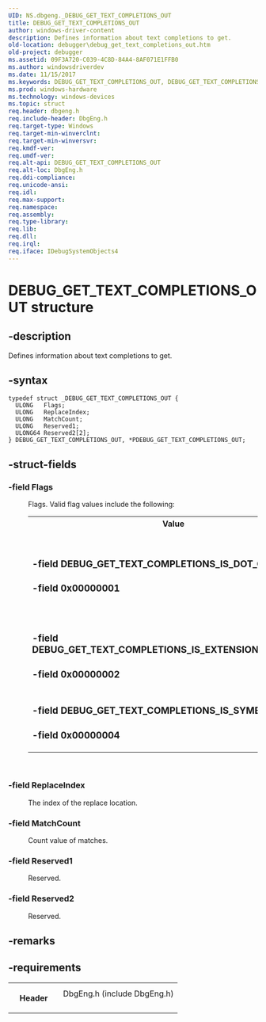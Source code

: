 ```yaml
---
UID: NS.dbgeng._DEBUG_GET_TEXT_COMPLETIONS_OUT
title: DEBUG_GET_TEXT_COMPLETIONS_OUT
author: windows-driver-content
description: Defines information about text completions to get.
old-location: debugger\debug_get_text_completions_out.htm
old-project: debugger
ms.assetid: 09F3A720-C039-4C8D-84A4-8AF071E1FFB0
ms.author: windowsdriverdev
ms.date: 11/15/2017
ms.keywords: DEBUG_GET_TEXT_COMPLETIONS_OUT, DEBUG_GET_TEXT_COMPLETIONS_OUT, *PDEBUG_GET_TEXT_COMPLETIONS_OUT
ms.prod: windows-hardware
ms.technology: windows-devices
ms.topic: struct
req.header: dbgeng.h
req.include-header: DbgEng.h
req.target-type: Windows
req.target-min-winverclnt: 
req.target-min-winversvr: 
req.kmdf-ver: 
req.umdf-ver: 
req.alt-api: DEBUG_GET_TEXT_COMPLETIONS_OUT
req.alt-loc: DbgEng.h
req.ddi-compliance: 
req.unicode-ansi: 
req.idl: 
req.max-support: 
req.namespace: 
req.assembly: 
req.type-library: 
req.lib: 
req.dll: 
req.irql: 
req.iface: IDebugSystemObjects4
---
```


# DEBUG_GET_TEXT_COMPLETIONS_OUT structure



## -description
<p>Defines information about text completions to get. </p>


## -syntax

````
typedef struct _DEBUG_GET_TEXT_COMPLETIONS_OUT {
  ULONG   Flags;
  ULONG   ReplaceIndex;
  ULONG   MatchCount;
  ULONG   Reserved1;
  ULONG64 Reserved2[2];
} DEBUG_GET_TEXT_COMPLETIONS_OUT, *PDEBUG_GET_TEXT_COMPLETIONS_OUT;
````


## -struct-fields
<dl>

### -field <b>Flags</b>

<dd>
<p>Flags. Valid flag values include the following:</p>
<table>
<tr>
<th>Value</th>
<th>Meaning</th>
</tr>
<tr>
<td width="40%"><a id="DEBUG_GET_TEXT_COMPLETIONS_IS_DOT_COMMAND"></a><a id="debug_get_text_completions_is_dot_command"></a><dl>

### -field <b>DEBUG_GET_TEXT_COMPLETIONS_IS_DOT_COMMAND</b>


### -field 0x00000001

</dl>
</td>
<td width="60%">
<p>Is dot command. Dot commands begin with a period (.).</p>
</td>
</tr>
<tr>
<td width="40%"><a id="DEBUG_GET_TEXT_COMPLETIONS_IS_EXTENSION_COMMAND"></a><a id="debug_get_text_completions_is_extension_command"></a><dl>

### -field <b>DEBUG_GET_TEXT_COMPLETIONS_IS_EXTENSION_COMMAND</b>


### -field 0x00000002

</dl>
</td>
<td width="60%">
<p>Is extension command.</p>
</td>
</tr>
<tr>
<td width="40%"><a id="DEBUG_GET_TEXT_COMPLETIONS_IS_SYMBOL"></a><a id="debug_get_text_completions_is_symbol"></a><dl>

### -field <b>DEBUG_GET_TEXT_COMPLETIONS_IS_SYMBOL</b>


### -field 0x00000004

</dl>
</td>
<td width="60%">
<p>Is symbol.</p>
</td>
</tr>
</table>
<p> </p>
</dd>

### -field <b>ReplaceIndex</b>

<dd>
<p>The index of the replace location.</p>
</dd>

### -field <b>MatchCount</b>

<dd>
<p>Count value of matches.</p>
</dd>

### -field <b>Reserved1</b>

<dd>
<p>Reserved.</p>
</dd>

### -field <b>Reserved2</b>

<dd>
<p>Reserved.</p>
</dd>
</dl>

## -remarks


## -requirements
<table>
<tr>
<th width="30%">
<p>Header</p>
</th>
<td width="70%">
<dl>
<dt>DbgEng.h (include DbgEng.h)</dt>
</dl>
</td>
</tr>
</table>